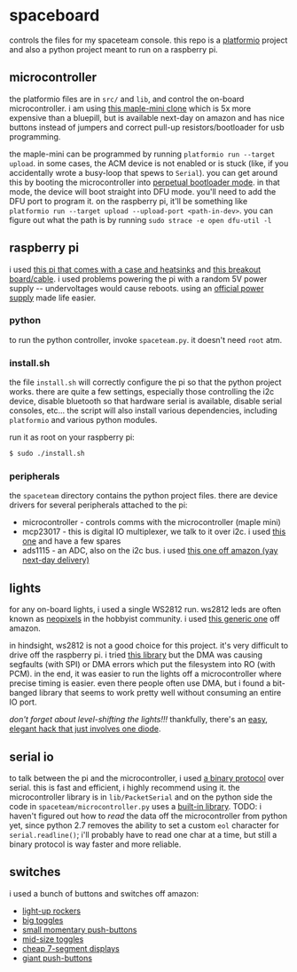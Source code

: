 
# spaceboard #

controls the files for my spaceteam console.
this repo is a [platformio](http://platformio.org/) project and also a python project meant to run on a raspberry pi.

## microcontroller ##

the platformio files are in `src/` and `lib`, and control the on-board microcontroller.
i am using [this maple-mini clone](http://amzn.to/2k5Q6A4) which is 5x more expensive than a bluepill, but is available next-day on amazon and has nice buttons instead of jumpers and correct pull-up resistors/bootloader for usb programming.

the maple-mini can be programmed by running `platformio run --target upload`.
in some cases, the ACM device is not enabled or is stuck (like, if you accidentally wrote a busy-loop that spews to `Serial`).
you can get around this by booting the microcontroller into [perpetual bootloader mode](http://wiki.stm32duino.com/index.php?title=Perpetual_bootloader).
in that mode, the device will boot straight into DFU mode.
you'll need to add the DFU port to program it.
on the raspberry pi, it'll be something like `platformio run --target upload --upload-port <path-in-dev>`.
you can figure out what the path is by running `sudo strace -e open dfu-util -l`

## raspberry pi ##

i used [this pi that comes with a case and heatsinks](http://amzn.to/2xKNtbG) and [this breakout board/cable](http://amzn.to/2fFmc4l).
i used problems powering the pi with a random 5V power supply -- undervoltages would cause reboots.
using an [official power supply](http://amzn.to/2fDrOvQ) made life easier.

### python ###

to run the python controller, invoke `spaceteam.py`.
it doesn't need `root` atm.

### install.sh ###

the file `install.sh` will correctly configure the pi so that the python project works.
there are quite a few settings, especially those controlling the i2c device, disable bluetooth so that hardware serial is available, disable serial consoles, etc...
the script will also install various dependencies, including `platformio` and various python modules.

run it as root on your raspberry pi:

```bash
$ sudo ./install.sh
```

### peripherals ###

the `spaceteam` directory contains the python project files.
there are device drivers for several peripherals attached to the pi:

* microcontroller - controls comms with the microcontroller (maple mini)
* mcp23017 - this is digital IO multiplexer, we talk to it over i2c. i used [this one](https://www.adafruit.com/product/732) and have a few spares
* ads1115 - an ADC, also on the i2c bus. i used [this one off amazon (yay next-day delivery)](http://amzn.to/2x1RBk8)

## lights ##

for any on-board lights, i used a single WS2812 run.
ws2812 leds are often known as [neopixels](https://www.adafruit.com/category/168) in the hobbyist community.
i used [this generic one](http://amzn.to/2xKR61G) off amazon.

in hindsight, ws2812 is not a good choice for this project.
it's very difficult to drive off the raspberry pi.
i tried [this library](https://github.com/jgarff/rpi_ws281x) but the DMA was causing segfaults (with SPI) or DMA errors which put the filesystem into RO (with PCM).
in the end, it was easier to run the lights off a microcontroller where precise timing is easier.
even there people often use DMA, but i found a bit-banged library that seems to work pretty well without consuming an entire IO port.

_don't forget about level-shifting the lights!!!_
thankfully, there's an [easy, elegant hack that just involves one diode](https://hackaday.com/2017/01/20/cheating-at-5v-ws2812-control-to-use-a-3-3v-data-line/).

## serial io ##

to talk between the pi and the microcontroller, i used [a binary protocol](https://www.embeddedrelated.com/showarticle/113.php) over serial.
this is fast and efficient, i highly recommend using it.
the microcontroller library is in `lib/PacketSerial` and on the python side the code in `spaceteam/microcontroller.py` uses a [built-in library](https://pythonhosted.org/cobs/cobs.cobs.html#cobs-examples).
TODO: i haven't figured out how to *read* the data off the microcontroller from python yet, since python 2.7 removes the ability to set a custom `eol` character for `serial.readline()`; i'll probably have to read one char at a time, but still a binary protocol is way faster and more reliable.

## switches ##

i used a bunch of buttons and switches off amazon:

* [light-up rockers](http://amzn.to/2xKVnSN)
* [big toggles](http://amzn.to/2xOSAbw)
* [small momentary push-buttons](http://amzn.to/2fBGNGL)
* [mid-size toggles](http://amzn.to/2xFJn2Y)
* [cheap 7-segment displays](http://amzn.to/2fD8jnq)
* [giant push-buttons](http://amzn.to/2fEda7D)
